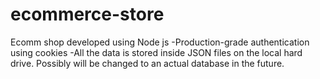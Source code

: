 # ecommerce-store
Ecomm shop developed using Node js
-Production-grade authentication using cookies
-All the data is stored inside JSON files on the local hard drive. Possibly will be changed to an actual database in the future.
